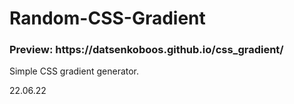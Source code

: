 # Random-CSS-Gradient

<h3>Preview: https://datsenkoboos.github.io/css_gradient/</h3>

Simple CSS gradient generator.

22.06.22
